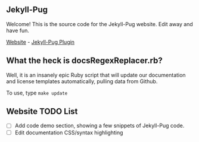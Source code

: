 Jekyll-Pug
---

Welcome! This is the source code for the Jekyll-Pug website. Edit away and have fun. 

[Website](http://jekyll-pug.dougie.io/) - [Jekyll-Pug Plugin](https://github.com/DougBeney/jekyll-pug)


## What the heck is docsRegexReplacer.rb? 

Well, it is an insanely epic Ruby script that will update our documentation and license templates automatically, pulling data from Github.

To use, type `make update`

## Website TODO List

- [ ] Add code demo section, showing a few snippets of Jekyll-Pug code.
- [ ] Edit documentation CSS/syntax highlighting
